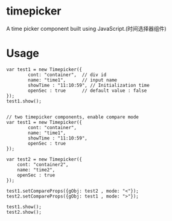 timepicker
==========

A time picker component built using JavaScript.(时间选择器组件)

Usage
==========
    var test1 = new Timepicker({
            cont: "container",  // div id
            name: "time1",      // input name
            showTime : "11:10:59", // Initialization time
            openSec : true      // default value : false
    });
    test1.show();


    // two timepicker components, enable compare mode
    var test1 = new Timepicker({
            cont: "container",
            name: "time1",
            showTime : "11:10:59",
            openSec : true
    });

    var test2 = new Timepicker({
        cont: "container2",
        name: "time2",
        openSec : true
    });

    test1.setCompareProps({gObj: test2 , mode: "<"});
    test2.setCompareProps({gObj: test1 , mode: ">"});

    test1.show();
    test2.show();
